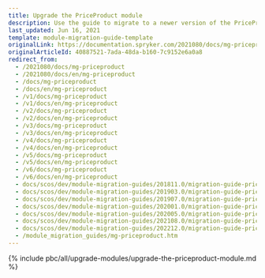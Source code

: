 ```yaml
---
title: Upgrade the PriceProduct module
description: Use the guide to migrate to a newer version of the PriceProduct module.
last_updated: Jun 16, 2021
template: module-migration-guide-template
originalLink: https://documentation.spryker.com/2021080/docs/mg-priceproduct
originalArticleId: 40887521-7ada-48da-b160-7c9152e6a0a8
redirect_from:
  - /2021080/docs/mg-priceproduct
  - /2021080/docs/en/mg-priceproduct
  - /docs/mg-priceproduct
  - /docs/en/mg-priceproduct
  - /v1/docs/mg-priceproduct
  - /v1/docs/en/mg-priceproduct
  - /v2/docs/mg-priceproduct
  - /v2/docs/en/mg-priceproduct
  - /v3/docs/mg-priceproduct
  - /v3/docs/en/mg-priceproduct
  - /v4/docs/mg-priceproduct
  - /v4/docs/en/mg-priceproduct
  - /v5/docs/mg-priceproduct
  - /v5/docs/en/mg-priceproduct
  - /v6/docs/mg-priceproduct
  - /v6/docs/en/mg-priceproduct
  - docs/scos/dev/module-migration-guides/201811.0/migration-guide-priceproduct.html
  - docs/scos/dev/module-migration-guides/201903.0/migration-guide-priceproduct.html
  - docs/scos/dev/module-migration-guides/201907.0/migration-guide-priceproduct.html
  - docs/scos/dev/module-migration-guides/202001.0/migration-guide-priceproduct.html
  - docs/scos/dev/module-migration-guides/202005.0/migration-guide-priceproduct.html
  - docs/scos/dev/module-migration-guides/202108.0/migration-guide-priceproduct.html
  - docs/scos/dev/module-migration-guides/202212.0/migration-guide-priceproduct.html
  - /module_migration_guides/mg-priceproduct.htm
---
```


{% include pbc/all/upgrade-modules/upgrade-the-priceproduct-module.md %} <!-- To edit, see /_includes/pbc/all/upgrade-modules/upgrade-the-priceproduct-module.md -->
